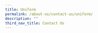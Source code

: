 ```yaml
---
title: Uniform
permalink: /about-us/contact-us/uniform/
description: ""
third_nav_title: Contact Us
---
```


